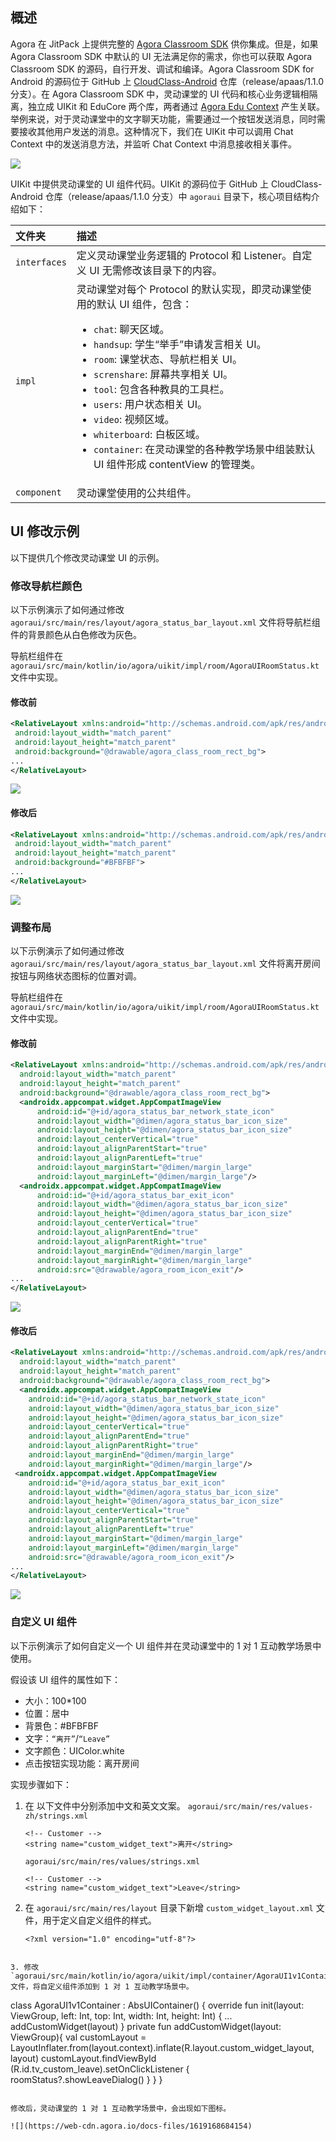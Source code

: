 ## 概述

Agora 在 JitPack 上提供完整的 [Agora Classroom SDK](https://jitpack.io/#AgoraIO-Community/CloudClass-Android) 供你集成。但是，如果 Agora Classroom SDK 中默认的 UI 无法满足你的需求，你也可以获取 Agora Classroom SDK 的源码，自行开发、调试和编译。Agora Classroom SDK for Android 的源码位于 GitHub 上 [CloudClass-Android](https://github.com/AgoraIO-Community/CloudClass-Android) 仓库（release/apaas/1.1.0 分支）。在 Agora Classroom SDK 中，灵动课堂的 UI 代码和核心业务逻辑相隔离，独立成 UIKit 和 EduCore 两个库，两者通过 [Agora Edu Context](https://docs.agora.io/cn/agora-class/edu_context_api_ref_android_overview?platform=Android) 产生关联。举例来说，对于灵动课堂中的文字聊天功能，需要通过一个按钮发送消息，同时需要接收其他用户发送的消息。这种情况下，我们在 UIKit 中可以调用 Chat Context 中的发送消息方法，并监听 Chat Context 中消息接收相关事件。

![](https://web-cdn.agora.io/docs-files/1619696813295)

UIKit 中提供灵动课堂的 UI 组件代码。UIKit 的源码位于 GitHub 上 CloudClass-Android 仓库（release/apaas/1.1.0 分支）中  `agoraui` 目录下，核心项目结构介绍如下：

| 文件夹       | 描述                                                         |
| :----------- | :----------------------------------------------------------- |
| `interfaces` | 定义灵动课堂业务逻辑的 Protocol 和 Listener。自定义 UI 无需修改该目录下的内容。 |
| `impl`       | 灵动课堂对每个 Protocol 的默认实现，即灵动课堂使用的默认 UI 组件，包含：<ul><li>`chat`: 聊天区域。</li><li>`handsup`: 学生“举手”申请发言相关 UI。</li><li>`room`: 课堂状态、导航栏相关 UI。</li><li>`screnshare`: 屏幕共享相关 UI。</li><li>`tool`: 包含各种教具的工具栏。</li><li>`users`: 用户状态相关 UI。</li><li>`video`: 视频区域。</li><li>`whiterboard`: 白板区域。</li><li>`container`: 在灵动课堂的各种教学场景中组装默认 UI 组件形成 contentView 的管理类。</ul> |
| `component`  | 灵动课堂使用的公共组件。                                     |

## UI 修改示例

以下提供几个修改灵动课堂 UI 的示例。

### 修改导航栏颜色

以下示例演示了如何通过修改 `agoraui/src/main/res/layout/agora_status_bar_layout.xml` 文件将导航栏组件的背景颜色从白色修改为灰色。

<div class="alert info">导航栏组件在 <code>agoraui/src/main/kotlin/io/agora/uikit/impl/room/AgoraUIRoomStatus.kt</code> 文件中实现。</div>

#### 修改前

```xml
<RelativeLayout xmlns:android="http://schemas.android.com/apk/res/android"
 android:layout_width="match_parent"
 android:layout_height="match_parent"
 android:background="@drawable/agora_class_room_rect_bg">
...
</RelativeLayout>
```

![](https://web-cdn.agora.io/docs-files/1619168631686)

#### 修改后

```xml
<RelativeLayout xmlns:android="http://schemas.android.com/apk/res/android"
 android:layout_width="match_parent"
 android:layout_height="match_parent"
 android:background="#BFBFBF">
...
</RelativeLayout>
```

![](https://web-cdn.agora.io/docs-files/1619168642141)

### 调整布局

以下示例演示了如何通过修改 `agoraui/src/main/res/layout/agora_status_bar_layout.xml` 文件将离开房间按钮与网络状态图标的位置对调。

<div class="alert info">导航栏组件在 <code>agoraui/src/main/kotlin/io/agora/uikit/impl/room/AgoraUIRoomStatus.kt</code> 文件中实现。</div>

#### 修改前

```xml
<RelativeLayout xmlns:android="http://schemas.android.com/apk/res/android"
  android:layout_width="match_parent"
  android:layout_height="match_parent"
  android:background="@drawable/agora_class_room_rect_bg">
  <androidx.appcompat.widget.AppCompatImageView
      android:id="@+id/agora_status_bar_network_state_icon"
      android:layout_width="@dimen/agora_status_bar_icon_size"
      android:layout_height="@dimen/agora_status_bar_icon_size"
      android:layout_centerVertical="true"
      android:layout_alignParentStart="true"
      android:layout_alignParentLeft="true"
      android:layout_marginStart="@dimen/margin_large"
      android:layout_marginLeft="@dimen/margin_large"/>
  <androidx.appcompat.widget.AppCompatImageView
      android:id="@+id/agora_status_bar_exit_icon"
      android:layout_width="@dimen/agora_status_bar_icon_size"
      android:layout_height="@dimen/agora_status_bar_icon_size"
      android:layout_centerVertical="true"
      android:layout_alignParentEnd="true"
      android:layout_alignParentRight="true"
      android:layout_marginEnd="@dimen/margin_large"
      android:layout_marginRight="@dimen/margin_large"
      android:src="@drawable/agora_room_icon_exit"/>
...
</RelativeLayout>
```

![](https://web-cdn.agora.io/docs-files/1619168654208)

#### 修改后

```xml
<RelativeLayout xmlns:android="http://schemas.android.com/apk/res/android"
  android:layout_width="match_parent"
  android:layout_height="match_parent"
  android:background="@drawable/agora_class_room_rect_bg">
  <androidx.appcompat.widget.AppCompatImageView
    android:id="@+id/agora_status_bar_network_state_icon"
    android:layout_width="@dimen/agora_status_bar_icon_size"
    android:layout_height="@dimen/agora_status_bar_icon_size"
    android:layout_centerVertical="true"
    android:layout_alignParentEnd="true"
    android:layout_alignParentRight="true"
    android:layout_marginEnd="@dimen/margin_large"
    android:layout_marginRight="@dimen/margin_large"/>
 <androidx.appcompat.widget.AppCompatImageView
    android:id="@+id/agora_status_bar_exit_icon"
    android:layout_width="@dimen/agora_status_bar_icon_size"
    android:layout_height="@dimen/agora_status_bar_icon_size"
    android:layout_centerVertical="true"
    android:layout_alignParentStart="true"
    android:layout_alignParentLeft="true"
    android:layout_marginStart="@dimen/margin_large"
    android:layout_marginLeft="@dimen/margin_large"
    android:src="@drawable/agora_room_icon_exit"/>
...
</RelativeLayout>
```

![](https://web-cdn.agora.io/docs-files/1619168663484)

### 自定义 UI 组件

以下示例演示了如何自定义一个 UI 组件并在灵动课堂中的 1 对 1 互动教学场景中使用。

 假设该 UI 组件的属性如下：

- 大小：100*100
- 位置：居中
- 背景色：#BFBFBF
- 文字：`“离开”`/`“Leave”`
- 文字颜色：UIColor.white
- 点击按钮实现功能：离开房间

实现步骤如下：

1. 在 以下文件中分别添加中文和英文文案。
   `agoraui/src/main/res/values-zh/strings.xml`
   
   ```
   <!-- Customer -->
   <string name="custom_widget_text">离开</string>
   ```
   `agoraui/src/main/res/values/strings.xml`
   
   ```
   <!-- Customer -->
   <string name="custom_widget_text">Leave</string>
   ```

2. 在 `agoraui/src/main/res/layout` 目录下新增 `custom_widget_layout.xml` 文件，用于定义自定义组件的样式。
   ```
   <?xml version="1.0" encoding="utf-8"?>
<FrameLayout
 xmlns:android="http://schemas.android.com/apk/res/android"
 android:layout_width="match_parent"
 android:layout_height="match_parent">
 <TextView
 android:id="@+id/tv_custom_leave"
 android:layout_width="100dp"
 android:layout_height="100dp"
 android:background="#BFBFBF"
 android:textColor="@android:color/white"
 android:gravity="center"
 android:layout_gravity="center"
 android:text="@string/custom_widget_text"/>
</FrameLayout>
   ```

3. 修改 `agoraui/src/main/kotlin/io/agora/uikit/impl/container/AgoraUI1v1Container.kt` 文件，将自定义组件添加到 1 对 1 互动教学场景中。

   ```
   class AgoraUI1v1Container : AbsUIContainer() {
     override fun init(layout: ViewGroup, left: Int, top: Int, width: Int, height: Int) {
     ...
       addCustomWidget(layout)
     }
     private fun addCustomWidget(layout: ViewGroup){
       val customLayout = LayoutInflater.from(layout.context).inflate(R.layout.custom_widget_layout, layout)
       customLayout.findViewById<TextView>    (R.id.tv_custom_leave).setOnClickListener {
 roomStatus?.showLeaveDialog()
       }
     }
   }
   ```

   修改后，灵动课堂的 1 对 1 互动教学场景中，会出现如下图标。

   ![](https://web-cdn.agora.io/docs-files/1619168684154)
   
   ```
   
   ```